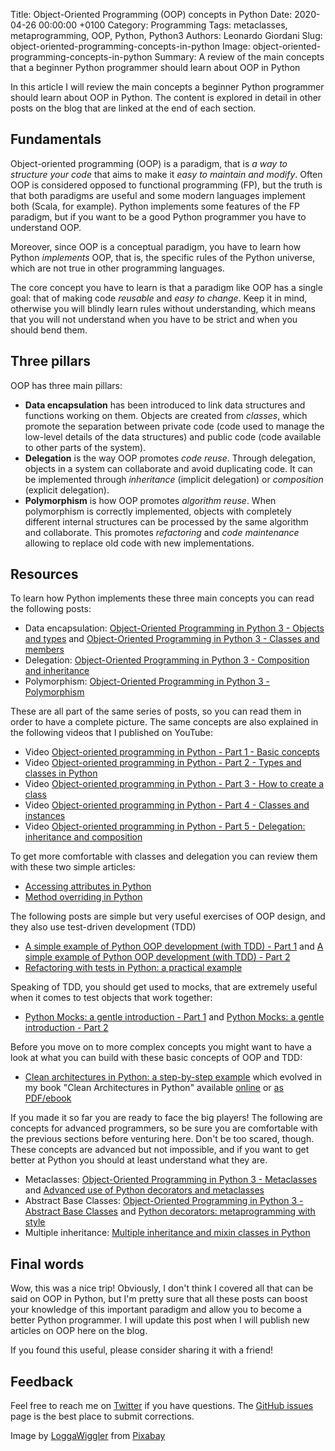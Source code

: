 Title: Object-Oriented Programming (OOP) concepts in Python
Date: 2020-04-26 00:00:00 +0100
Category: Programming
Tags: metaclasses, metaprogramming, OOP, Python, Python3
Authors: Leonardo Giordani
Slug: object-oriented-programming-concepts-in-python
Image: object-oriented-programming-concepts-in-python
Summary: A review of the main concepts that a beginner Python programmer should learn about OOP in Python

In this article I will review the main concepts a beginner Python programmer should learn about OOP in Python. The content is explored in detail in other posts on the blog that are linked at the end of each section.

## Fundamentals

Object-oriented programming (OOP) is a paradigm, that is _a way to structure your code_ that aims to make it _easy to maintain and modify_. Often OOP is considered opposed to functional programming (FP), but the truth is that both paradigms are useful and some modern languages implement both (Scala, for example). Python implements some features of the FP paradigm, but if you want to be a good Python programmer you have to understand OOP.

Moreover, since OOP is a conceptual paradigm, you have to learn how Python _implements_ OOP, that is, the specific rules of the Python universe, which are not true in other programming languages.

The core concept you have to learn is that a paradigm like OOP has a single goal: that of making code _reusable_ and _easy to change_. Keep it in mind, otherwise you will blindly learn rules without understanding, which means that you will not understand when you have to be strict and when you should bend them.

## Three pillars

OOP has three main pillars:

* **Data encapsulation** has been introduced to link data structures and functions working on them. Objects are created from _classes_, which promote the separation between private code (code used to manage the low-level details of the data structures) and public code (code available to other parts of the system).
* **Delegation** is the way OOP promotes _code reuse_. Through delegation, objects in a system can collaborate and avoid duplicating code. It can be implemented through _inheritance_ (implicit delegation) or _composition_ (explicit delegation).
* **Polymorphism** is how OOP promotes _algorithm reuse_. When polymorphism is correctly implemented, objects with completely different internal structures can be processed by the same algorithm and collaborate. This promotes _refactoring_ and _code maintenance_ allowing to replace old code with new implementations.

## Resources

To learn how Python implements these three main concepts you can read the following posts:

* Data encapsulation: [Object-Oriented Programming in Python 3 - Objects and types]({filename}python-3-oop-part-1-objects-and-types.markdown) and [
Object-Oriented Programming in Python 3 - Classes and members]({filename}python-3-oop-part-2-classes-and-members.markdown)
* Delegation: [Object-Oriented Programming in Python 3 - Composition and inheritance]({filename}python-3-oop-part-3-delegation-composition-and-inheritance.markdown)
* Polymorphism: [Object-Oriented Programming in Python 3 - Polymorphism]({filename}python-3-oop-part-4-polymorphism.markdown)

These are all part of the same series of posts, so you can read them in order to have a complete picture. The same concepts are also explained in the following videos that I published on YouTube:

* Video [Object-oriented programming in Python - Part 1 - Basic concepts](https://www.youtube.com/watch?v=1Jc41dIVOk8&list=PLWtCrYLGt7T3DUFPYdqrdEqzt-OCfBQ5O&index=2&t=0s)
* Video [Object-oriented programming in Python - Part 2 - Types and classes in Python](https://www.youtube.com/watch?v=-O7OHmrQMfc&list=PLWtCrYLGt7T3DUFPYdqrdEqzt-OCfBQ5O&index=3&t=0s)
* Video [Object-oriented programming in Python - Part 3 - How to create a class](https://www.youtube.com/watch?v=_b18YfmEvTg&list=PLWtCrYLGt7T3DUFPYdqrdEqzt-OCfBQ5O&index=4&t=0s)
* Video [Object-oriented programming in Python - Part 4 - Classes and instances](https://www.youtube.com/watch?v=6ZPXR0Gj0GU&list=PLWtCrYLGt7T3DUFPYdqrdEqzt-OCfBQ5O&index=5&t=0s)
* Video [Object-oriented programming in Python - Part 5 - Delegation: inheritance and composition](https://www.youtube.com/watch?v=FLwxJrwYHbo&list=PLWtCrYLGt7T3DUFPYdqrdEqzt-OCfBQ5O&index=6&t=0s)

To get more comfortable with classes and delegation you can review them with these two simple articles:

* [Accessing attributes in Python]({filename}accessing-attributes-in-python.markdown)
* [Method overriding in Python]({filename}method-overriding-in-python.markdown)

The following posts are simple but very useful exercises of OOP design, and they also use test-driven development (TDD)

* [A simple example of Python OOP development (with TDD) - Part 1]({filename}python-oop-tdd-example-part1.markdown) and [A simple example of Python OOP development (with TDD) - Part 2]({filename}python-oop-tdd-example-part2.markdown)
* [Refactoring with tests in Python: a practical example]({filename}refactoring-with-tests-in-python-a-practical-example.markdown)

Speaking of TDD, you should get used to mocks, that are extremely useful when it comes to test objects that work together:

* [Python Mocks: a gentle introduction - Part 1]({filename}python-mocks-a-gentle-introduction-part-1.markdown) and [Python Mocks: a gentle introduction - Part 2]({filename}python-mocks-a-gentle-introduction-part-2.markdown)

Before you move on to more complex concepts you might want to have a look at what you can build with these basic concepts of OOP and TDD:

* [Clean architectures in Python: a step-by-step example]({filename}clean-architectures-in-python-a-step-by-step-example.mau) which evolved in my book "Clean Architectures in Python" available [online](https://www.thedigitalcatbooks.com/pycabook-introduction/) or [as PDF/ebook](https://leanpub.com/clean-architectures-in-python)

If you made it so far you are ready to face the big players! The following are concepts for advanced programmers, so be sure you are comfortable with the previous sections before venturing here. Don't be too scared, though. These concepts are advanced but not impossible, and if you want to get better at Python you should at least understand what they are.

* Metaclasses: [Object-Oriented Programming in Python 3 - Metaclasses]({filename}python-3-oop-part-5-metaclasses.markdown) and [Advanced use of Python decorators and metaclasses]({filename}decorators-and-metaclasses.markdown)
* Abstract Base Classes: [Object-Oriented Programming in Python 3 - Abstract Base Classes]({filename}python-3-oop-part-6-abstract-base-classes.markdown) and [Python decorators: metaprogramming with style]({filename}python-decorators-metaprogramming-with-style.markdown)
* Multiple inheritance: [Multiple inheritance and mixin classes in Python]({filename}multiple-inheritance-and-mixin-classes-in-python.markdown)

## Final words

Wow, this was a nice trip! Obviously, I don't think I covered all that can be said on OOP in Python, but I'm pretty sure that all these posts can boost your knowledge of this important paradigm and allow you to become a better Python programmer. I will update this post when I will publish new articles on OOP here on the blog.

If you found this useful, please consider sharing it with a friend! 

## Feedback

Feel free to reach me on [Twitter](https://twitter.com/thedigicat) if you have questions. The [GitHub issues](https://github.com/TheDigitalCatOnline/thedigitalcatonline.github.com/issues) page is the best place to submit corrections.

Image by <a href="https://pixabay.com/users/LoggaWiggler-15/?utm_source=link-attribution&amp;utm_medium=referral&amp;utm_campaign=image&amp;utm_content=5236">LoggaWiggler</a> from <a href="https://pixabay.com/?utm_source=link-attribution&amp;utm_medium=referral&amp;utm_campaign=image&amp;utm_content=5236">Pixabay</a>
